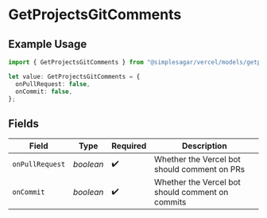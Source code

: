 # GetProjectsGitComments

## Example Usage

```typescript
import { GetProjectsGitComments } from "@simplesagar/vercel/models/getprojectsop.js";

let value: GetProjectsGitComments = {
  onPullRequest: false,
  onCommit: false,
};
```

## Fields

| Field                                            | Type                                             | Required                                         | Description                                      |
| ------------------------------------------------ | ------------------------------------------------ | ------------------------------------------------ | ------------------------------------------------ |
| `onPullRequest`                                  | *boolean*                                        | :heavy_check_mark:                               | Whether the Vercel bot should comment on PRs     |
| `onCommit`                                       | *boolean*                                        | :heavy_check_mark:                               | Whether the Vercel bot should comment on commits |